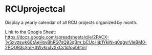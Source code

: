 # RCUprojectcal
Display a yearly calendar of all RCU projects organized by month.

Link to the Google Sheet: https://docs.google.com/spreadsheets/d/e/2PACX-1vSxvzswk66tAeHoyBhRG7sQ93qBm_bCUoHib1YkjN-q0qgyrVleBM0-2PQOR3cSmH3WvkrxIvSxCs1d/pubhtml
